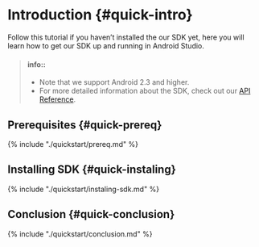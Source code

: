 # Introduction {#quick-intro}

Follow this tutorial if you haven’t installed the our SDK yet, here you will learn how to get our SDK up and running in Android Studio.

> #### info::
> * Note that we support Android 2.3 and higher.
> * For more detailed information about the SDK, check out our [API Reference](http://parseplatform.org/Parse-SDK-Android/api/ "Parse-SDK-Android").

## Prerequisites {#quick-prereq}
{% include "./quickstart/prereq.md" %}

## Installing SDK {#quick-instaling}
{% include "./quickstart/instaling-sdk.md" %}

## Conclusion {#quick-conclusion}
{% include "./quickstart/conclusion.md" %}






